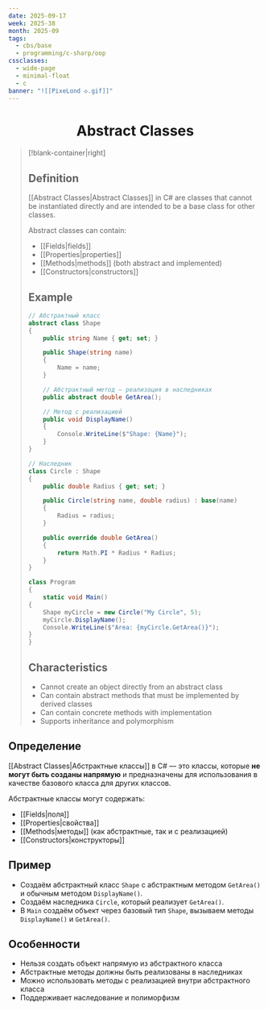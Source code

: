 ```yaml
---
date: 2025-09-17
week: 2025-38
month: 2025-09
tags:
  - cbs/base
  - programming/c-sharp/oop
cssclasses:
  - wide-page
  - minimal-float
  - c
banner: "![[PixeLɑnd ◇.gif]]"
---
```


# <center>Abstract Classes</center>  

> [!blank-container|right] 
> ## Definition  
> [[Abstract Classes|Abstract Classes]] in C# are classes that cannot be instantiated directly 
> and are intended to be a base class for other classes.  
>
> Abstract classes can contain:  
> - [[Fields|fields]]  
> - [[Properties|properties]]  
> - [[Methods|methods]] (both abstract and implemented)  
> - [[Constructors|constructors]]  
>
> ## Example  
> ```csharp
> // Абстрактный класс
> abstract class Shape
> {
>     public string Name { get; set; }
>
>     public Shape(string name)
>     {
>         Name = name;
>     }
>
>     // Абстрактный метод — реализация в наследниках
>     public abstract double GetArea();
>
>     // Метод с реализацией
>     public void DisplayName()
>     {
>         Console.WriteLine($"Shape: {Name}");
>     }
> }
>
> // Наследник
> class Circle : Shape
> {
>     public double Radius { get; set; }
>
>     public Circle(string name, double radius) : base(name)
>     {
>         Radius = radius;
>     }
>
>     public override double GetArea()
>     {
>         return Math.PI * Radius * Radius;
>     }
> }
>
> class Program
> {
>     static void Main()
> {
>     Shape myCircle = new Circle("My Circle", 5);
>     myCircle.DisplayName();
>     Console.WriteLine($"Area: {myCircle.GetArea()}");
> }
> }
> ```
>
> ## Characteristics  
> - Cannot create an object directly from an abstract class  
> - Can contain abstract methods that must be implemented by derived classes  
> - Can contain concrete methods with implementation  
> - Supports inheritance and polymorphism  

## Определение  
[[Abstract Classes|Абстрактные классы]] в C# — это классы, которые **не могут быть созданы напрямую** и предназначены для использования в качестве базового класса для других классов.  

Абстрактные классы могут содержать:  
- [[Fields|поля]]  
- [[Properties|свойства]]  
- [[Methods|методы]] (как абстрактные, так и с реализацией)  
- [[Constructors|конструкторы]]  

## Пример  
- Создаём абстрактный класс `Shape` с абстрактным методом `GetArea()` и обычным методом `DisplayName()`.  
- Создаём наследника `Circle`, который реализует `GetArea()`.  
- В `Main` создаём объект через базовый тип `Shape`, вызываем методы `DisplayName()` и `GetArea()`.  

## Особенности  
- Нельзя создать объект напрямую из абстрактного класса  
- Абстрактные методы должны быть реализованы в наследниках  
- Можно использовать методы с реализацией внутри абстрактного класса  
- Поддерживает наследование и полиморфизм  
